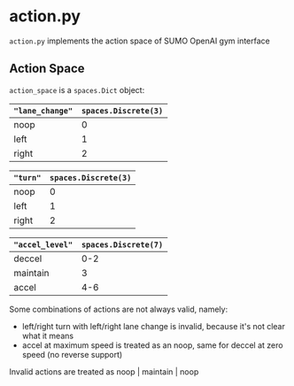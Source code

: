 # action.py
`action.py` implements the action space of SUMO OpenAI gym interface

## Action Space
`action_space` is a `spaces.Dict` object:

`"lane_change"` | `spaces.Discrete(3)`
--------------- | --------------------
noop            | 0
left            | 1
right           | 2

`"turn"` | `spaces.Discrete(3)`
-------- | --------------------
noop     | 0
left     | 1
right    | 2

`"accel_level"` | `spaces.Discrete(7)`
--------------- | --------------------
deccel          | 0-2
maintain        | 3
accel           | 4-6

Some combinations of actions are not always valid, namely:

* left/right turn with left/right lane change is invalid, because it's not clear what it means
* accel at maximum speed is treated as an noop, same for deccel at zero speed (no reverse support)

Invalid actions are treated as noop | maintain | noop
